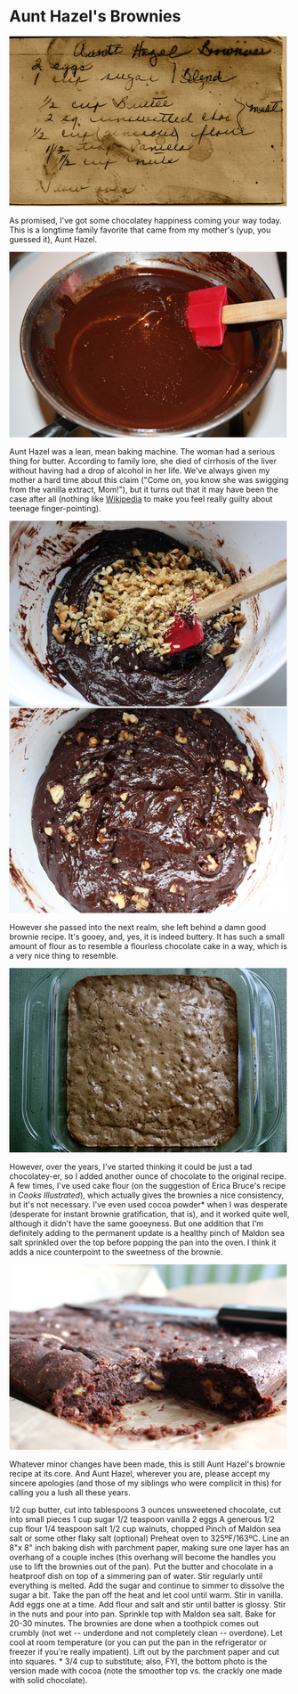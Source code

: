 
# Aunt Hazel's Brownies

![](images/2011/10/AuntHazelsBrownies.jpg)

As promised, I've got some chocolatey happiness coming your way today. This is a longtime family favorite that came from my mother's (yup, you guessed it), Aunt Hazel.

![](images/2011/10/chocolatebath.jpg)

Aunt Hazel was a lean, mean baking machine. The woman had a serious thing for butter. According to family lore, she died of cirrhosis of the liver without having had a drop of alcohol in her life. We've always given my mother a hard time about this claim ("Come on, you know she was swigging from the vanilla extract, Mom!"), but it turns out that it may have been the case after all (nothing like [Wikipedia](http://en.wikipedia.org/wiki/Non-alcoholic_fatty_liver_disease) to make you feel really guilty about teenage finger-pointing).

![](images/2011/10/aunt-hazel-nuts.jpg) ![](images/2011/10/aunt-hazelmixed.jpg)

However she passed into the next realm, she left behind a damn good brownie recipe. It's gooey, and, yes, it is indeed buttery. It has such a small amount of flour as to resemble a flourless chocolate cake in a way, which is a very nice thing to resemble.

![](images/2011/10/aunt-hazel-pan.jpg)

However, over the years, I've started thinking it could be just a tad chocolatey-er, so I added another ounce of chocolate to the original recipe. A few times, I've used cake flour (on the suggestion of Erica Bruce's recipe in _Cooks Illustrated_), which actually gives the brownies a nice consistency, but it's not necessary. I've even used cocoa powder\* when I was desperate (desperate for instant brownie gratification, that is), and it worked quite well, although it didn't have the same gooeyness. But one addition that I'm definitely adding to the permanent update is a healthy pinch of Maldon sea salt sprinkled over the top before popping the pan into the oven. I think it adds a nice counterpoint to the sweetness of the brownie.

![](images/2011/10/aunt-hazel-cut.jpg)

Whatever minor changes have been made, this is still Aunt Hazel's brownie recipe at its core. And Aunt Hazel, wherever you are, please accept my sincere apologies (and those of my siblings who were complicit in this) for calling you a lush all these years.


1/2 cup butter, cut into tablespoons 3 ounces unsweetened chocolate, cut into small pieces 1 cup sugar 1/2 teaspoon vanilla 2 eggs A generous 1/2 cup flour 1/4 teaspoon salt 1/2 cup walnuts, chopped Pinch of Maldon sea salt or some other flaky salt (optional) Preheat oven to 325ºF/163ºC. Line an 8"x 8" inch baking dish with parchment paper, making sure one layer has an overhang of a couple inches (this overhang will become the handles you use to lift the brownies out of the pan). Put the butter and chocolate in a heatproof dish on top of a simmering pan of water. Stir regularly until everything is melted. Add the sugar and continue to simmer to dissolve the sugar a bit. Take the pan off the heat and let cool until warm. Stir in vanilla. Add eggs one at a time. Add flour and salt and stir until batter is glossy. Stir in the nuts and pour into pan. Sprinkle top with Maldon sea salt. Bake for 20-30 minutes. The brownies are done when a toothpick comes out crumbly (not wet -- underdone and not completely clean -- overdone). Let cool at room temperature (or you can put the pan in the refrigerator or freezer if you're really impatient). Lift out by the parchment paper and cut into squares. * 3/4 cup to substitute; also, FYI, the bottom photo is the version made with cocoa (note the smoother top vs. the crackly one made with solid chocolate).
